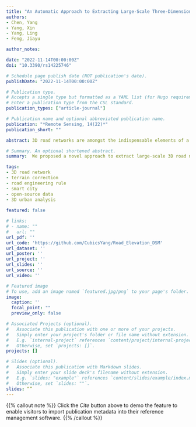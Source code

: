 ```yaml
---
title: "An Automatic Approach to Extracting Large-Scale Three-Dimensional Road Networks Using Open-Source Data"
authors:
- Chen, Yang 
- Yang, Xin
- Yang, Ling
- Feng, Jiayu

author_notes:

date: "2022-11-14T00:00:00Z"
doi: "10.3390/rs14225746"

# Schedule page publish date (NOT publication's date).
publishDate: "2022-11-14T00:00:00Z"

# Publication type.
# Accepts a single type but formatted as a YAML list (for Hugo requirements).
# Enter a publication type from the CSL standard.
publication_types: ["article-journal"]

# Publication name and optional abbreviated publication name.
publication: "*Remote Sensing, 14(22)*"
publication_short: ""

abstract: 3D road networks are amongst the indispensable elements of a smart city, which has been explored in various ways. However, researchers still faces challenges extracting 3D networks on a large scale. The global digital surface models (DSMs) with relatively high spatial resolution make it possible to extract 3D road networks. Nevertheless, the complete and accurate elevation of road networks cannot be obtained directly because of the limitation in sensors on the DSM production platform. Thus, we proposed a novel approach to extract large-scale 3D road networks, integrating terrain correction and road engineering rule constraint, by using the Advanced Land Observing Satellite World 3D-30 m DSM, OpenStreetMap and FABDEM. The simplification and terrain correction algorithm were applied to remove most of the edges with excessive grades and reduced the negative impact of the built-up environment in DSM on the extraction accuracy. Moreover, the tunnel parts of the 3D road networks were refined based on road engineering standards. Nanjing of China, Aalborg of Denmark and Los Angeles of the United States are selected as study areas. Using 3D road networks from unmanned aerial vehicle photogrammetry, light detection and ranging and Google Earth as references, we validated the road elevation accuracy of our method and obtained an overall root-mean-square error of 3.80 m and a mean absolute error of 1.94 m. The 3D topology of interchanges with different radii was reconstructed completely. Overall, our work is an endeavour to utilise multiple open-source data to extract large-scale 3D road networks and benefits future research related to smart city reconstruction and 3D urban analysis.

# Summary. An optional shortened abstract.
summary:  We proposed a novel approach to extract large-scale 3D road networks, integrating terrain correction and road engineering rule constraint, by using the Advanced Land Observing Satellite World 3D-30 m DSM, OpenStreetMap and FABDEM.

tags:
- 3D road network
- terrain correction
- road engineering rule
- smart city
- open-source data
- 3D urban analysis
 
featured: false

# links:
# - name: ""
#   url: ""
url_pdf: ''
url_code: 'https://github.com/CubicsYang/Road_Elevation_DSM'
url_dataset: ''
url_poster: ''
url_project: ''
url_slides: ''
url_source: ''
url_video: ''

# Featured image
# To use, add an image named `featured.jpg/png` to your page's folder. 
image:
  caption: ''
  focal_point: ""
  preview_only: false

# Associated Projects (optional).
#   Associate this publication with one or more of your projects.
#   Simply enter your project's folder or file name without extension.
#   E.g. `internal-project` references `content/project/internal-project/index.md`.
#   Otherwise, set `projects: []`.
projects: []

# Slides (optional).
#   Associate this publication with Markdown slides.
#   Simply enter your slide deck's filename without extension.
#   E.g. `slides: "example"` references `content/slides/example/index.md`.
#   Otherwise, set `slides: ""`.
slides: “”
---
```


{{% callout note %}}
Click the *Cite* button above to demo the feature to enable visitors to import publication metadata into their reference management software.
{{% /callout %}}
<!-- 
{{% callout note %}}
Create your slides in Markdown - click the *Slides* button to check out the example.
{{% /callout %}}

Add the publication's **full text** or **supplementary notes** here. You can use rich formatting such as including [code, math, and images](https://docs.hugoblox.com/content/writing-markdown-latex/). -->
